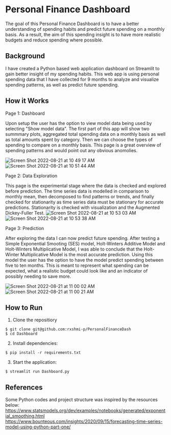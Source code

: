# Personal Finance Dashboard 

The goal of this Personal Finance Dashboard is to have a better understanding of spending habits and predict future spending on a monthly basis. As a result, the aim of this spending insight is to have more realistic budgets and reduce spending where possible.

## Background

I have created a Python based web application dashboard on Streamlit to gain better insight of my spending habits. This web app is using personal spending data that I have collected for 9 months to analyze and visualize spending patterns, as well as predict future spending. 

## How it Works 
Page 1: Dashboard

Upon setup the user has the option to view model data being used by selecting "Show model data". The first part of this app will show two summmary plots, aggregated total spending data on a monthly basis as well as total amounts spent by category. Then we can choose the types of spending to compare on a monthly basis. This page is a great overview of spending patterns and would point out any obvious anomolies.

![Screen Shot 2022-08-21 at 10 49 17 AM](https://user-images.githubusercontent.com/86248667/185796914-a3559571-1e81-4968-9552-dad71b2ad473.png)
![Screen Shot 2022-08-21 at 10 51 44 AM](https://user-images.githubusercontent.com/86248667/185796995-fbbebb85-24f4-4884-a1a9-3f1736c2768f.png)

Page 2: Data Exploration 

This page is the experimental stage where the data is checked and explored before prediction. The time series data is modelled in comparison to monthly mean, then decomposed to find patterns or trends, and finally checked for stationarity as time series data must be stationary for accurate predictions. Stationarity is checked with visualization and the Augmented Dickey-Fuller Test. 
![Screen Shot 2022-08-21 at 10 53 03 AM](https://user-images.githubusercontent.com/86248667/185797301-627b99f1-5bff-4be0-bb49-d05d4723fa00.png)
![Screen Shot 2022-08-21 at 10 53 38 AM](https://user-images.githubusercontent.com/86248667/185797308-152e21ea-85d4-4eff-92a2-be74df8382ec.png)

Page 3: Prediction

After exploring the data I can now predict future spending. After testing a Simple Exponential Smooting (SES) model, Holt-Winters Additive Model and Holt-Winters Multiplicative Model, I was able to conclude that the Holt-Winter Multiplicative Model is the most accurate prediction. Using this model the user has the option to have the model predict spending between five to ten months. This is meant to represent what spending can be expected, what a realistic budget could look like and an indicator of possibly needing to save more. 

![Screen Shot 2022-08-21 at 11 00 02 AM](https://user-images.githubusercontent.com/86248667/185797346-6024060c-3789-4e1d-938e-9ab718a69132.png)
![Screen Shot 2022-08-21 at 11 00 21 AM](https://user-images.githubusercontent.com/86248667/185797358-f4a24272-4702-4bc5-b64b-4f97ed5b95f8.png)


## How to Run 
1. Clone the repositiory 
```
$ git clone git@github.com:rxshmi-p/PersonalFinanceDash
$ cd Dashboard
```
2. Install dependencies:
```
$ pip install -r requirements.txt
```
3. Start the application:
```
$ streamlit run Dashboard.py
```

## References 

Some Python codes and project structure was inspired by the resources below: 
https://www.statsmodels.org/dev/examples/notebooks/generated/exponential_smoothing.html
https://www.bounteous.com/insights/2020/09/15/forecasting-time-series-model-using-python-part-one/

